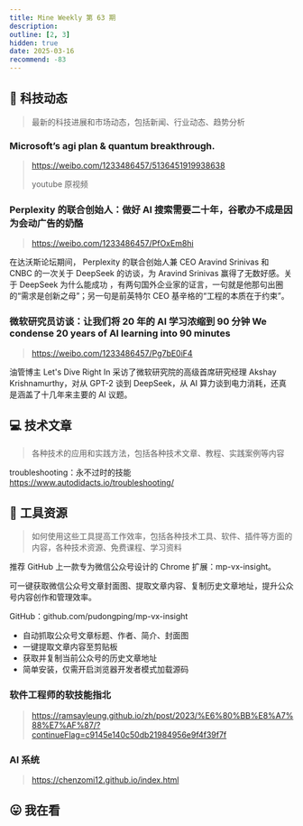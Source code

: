 ```yaml
---
title: Mine Weekly 第 63 期
description:
outline: [2, 3]
hidden: true
date: 2025-03-16
recommend: -83
---
```


## 🚀 科技动态

> 最新的科技进展和市场动态，包括新闻、行业动态、趋势分析

### Microsoft’s agi plan & quantum breakthrough.
> https://weibo.com/1233486457/5136451919938638
>
> youtube 原视频

### Perplexity 的联合创始人：做好 AI 搜索需要二十年，谷歌办不成是因为会动广告的奶酪

> https://weibo.com/1233486457/PfOxEm8hi

在达沃斯论坛期间， Perplexity 的联合创始人兼 CEO Aravind Srinivas 和 CNBC 的一次关于 DeepSeek 的访谈，为 Aravind Srinivas 赢得了无数好感。关于 DeepSeek 为什么能成功 ，有两句国外企业家的证言，一句就是他那句出圈的“需求是创新之母”；另一句是前英特尔 CEO 基辛格的“工程的本质在于约束”。

### 微软研究员访谈：让我们将 20 年的 AI 学习浓缩到 90 分钟 We condense 20 years of AI learning into 90 minutes

> https://weibo.com/1233486457/Pg7bE0iF4

油管博主 Let's Dive Right In 采访了微软研究院的高级首席研究经理 Akshay Krishnamurthy，对从 GPT-2 谈到 DeepSeek，从 AI 算力谈到电力消耗，还真是涵盖了十几年来主要的 AI 议题。


## 💻 技术文章

> 各种技术的应用和实践方法，包括各种技术文章、教程、实践案例等内容


troubleshooting：永不过时的技能
https://www.autodidacts.io/troubleshooting/

## 🔧 工具资源

> 如何使用这些工具提高工作效率，包括各种技术工具、软件、插件等方面的内容，各种技术资源、免费课程、学习资料

推荐 GitHub 上一款专为微信公众号设计的 Chrome 扩展：mp-vx-insight。

可一键获取微信公众号文章封面图、提取文章内容、复制历史文章地址，提升公众号内容创作和管理效率。

GitHub：github.com/pudongping/mp-vx-insight

- 自动抓取公众号文章标题、作者、简介、封面图
- 一键提取文章内容至剪贴板
- 获取并复制当前公众号的历史文章地址
- 简单安装，仅需开启浏览器开发者模式加载源码

### 软件工程师的软技能指北

> https://ramsayleung.github.io/zh/post/2023/%E6%80%BB%E8%A7%88%E7%AF%87/?continueFlag=c9145e140c50db21984956e9f4f39f7f

### AI 系统

> https://chenzomi12.github.io/index.html

## 😛 我在看


